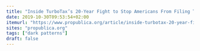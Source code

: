 ```yaml
---
title: "Inside TurboTax’s 20-Year Fight to Stop Americans From Filing Their Taxes for Free"
date: 2019-10-30T09:53:54+02:00
itemurl: "https://www.propublica.org/article/inside-turbotax-20-year-fight-to-stop-americans-from-filing-their-taxes-for-free"
sites: "propublica.org"
tags: ["dark patterns"]
draft: false
---
```


